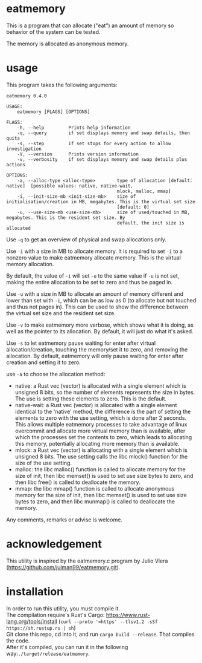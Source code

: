 # eatmemory
This is a program that can allocate ("eat") an amount of memory so behavior of the system can be tested.

The memory is allocated as anonymous memory.

# usage
This program takes the following arguments:
```
eatmemory 0.4.0

USAGE:
    eatmemory [FLAGS] [OPTIONS]

FLAGS:
    -h, --help         Prints help information
    -q, --query        if set displays memory and swap details, then quits
    -s, --step         if set stops for every action to allow investigation
    -V, --version      Prints version information
    -v, --verbosity    if set displays memory and swap details plus actions

OPTIONS:
    -a, --alloc-type <alloc-type>        type of allocation [default: native]  [possible values: native, native-wait,
                                         mlock, malloc, mmap]
    -i, --init-size-mb <init-size-mb>    size of initialisation/creation in MB, megabytes. This is the virtual set size
                                         [default: 0]
    -u, --use-size-mb <use-size-mb>      size of used/touched in MB, megabytes. This is the resident set size. By
                                         default, the init size is allocated
```

Use `-q` to get an overview of physical and swap allocations only.  

Use `-i` with a size in MB to allocate memory. It is required to set `-i` to a nonzero value to make eatmemory allocate memory. This is the virtual memory allocation.  

By default, the value of `-i` will set `-u` to the same value if `-u` is not set, making the entire allocation to be set to zero and thus be paged in.

Use `-u` with a size in MB to allocate an amount of memory different and lower than set with `-i`, which can be as low as 0 (to allocate but not touched and thus not pages in).
This can be used to show the difference between the virtual set size and the resident set size.

Use `-v` to make eatmemory more verbose, which shows what it is doing, as well as the pointer to its allocation. By default, it will just do what it's asked.

Use `-s` to let eatmemory pause waiting for enter after virtual allocation/creation, touching the memory/set it to zero, and removing the allocation. By default, eatmemory will only pause waiting for enter after creation and setting it to zero.

use `-a` to choose the allocation method:

- native: a Rust vec (vector) is allocated with a single element which is unsigned 8 bits, so the number of elements represents the size in bytes. The use is setting these elements to zero. This is the default.   
- native-wait: a Rust vec (vector) is allocated with a single element identical to the 'native' method, the difference is the part of setting the elements to zero with the use setting, which is done after 2 seconds. This allows multiple eatmemory processes to take advantage of linux overcommit and allocate more virtual memory than is available, after which the processes set the contents to zero, which leads to allocating this memory, potentially allocating more memory than is available.  
- mlock: a Rust vec (vector) is allocating with a single element which is unsigned 8 bits. The use setting calls the libc mlock() function for the size of the use setting.
- malloc: the libc malloc() function is called to allocate memory for the size of init, then libc memset() is used to set use size bytes to zero, and then libc free() is called to deallocate the memory.
- mmap: the libc mmap() function is called to allocate anonymous memory for the size of init, then libc memset() is used to set use size bytes to zero, and then libc munmap() is called to deallocate the memory.

Any comments, remarks or advise is welcome.

# acknowledgement
This utility is inspired by the eatmemory.c program by Julio Viera (https://github.com/julman99/eatmemory.git).

# installation
In order to run this utility, you must compile it.  
The compilation require's Rust's Cargo: https://www.rust-lang.org/tools/install (`curl --proto '=https' --tlsv1.2 -sSf https://sh.rustup.rs | sh`)  
Git clone this repo, cd into it, and run `cargo build --release`. That compiles the code.  
After it's compiled, you can run it in the following way:`./target/release/eatmemory`.
